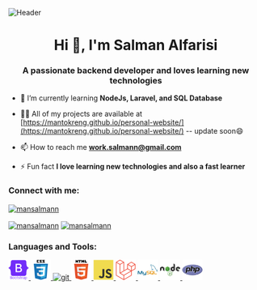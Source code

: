 ![Header](https://github-production-user-asset-6210df.s3.amazonaws.com/74038190/241765440-80728820-e06b-4f96-9c9e-9df46f0cc0a5.gif?X-Amz-Algorithm=AWS4-HMAC-SHA256&X-Amz-Credential=AKIAVCODYLSA53PQK4ZA%2F20240923%2Fus-east-1%2Fs3%2Faws4_request&X-Amz-Date=20240923T123814Z&X-Amz-Expires=300&X-Amz-Signature=44e4a33e05a055abaf00c95d8420ede38531a0644fef32756654bdcc848c4fb4&X-Amz-SignedHeaders=host)
<h1 align="center">Hi 👋, I'm Salman Alfarisi</h1>
<h3 align="center">A passionate backend developer and loves learning new technologies</h3>

- 🌱 I’m currently learning **NodeJs, Laravel, and SQL Database**

- 👨‍💻 All of my projects are available at [https://mantokreng.github.io/personal-website/](https://mantokreng.github.io/personal-website/) -- update soon😄

- 📫 How to reach me **work.salmann@gmail.com**

- ⚡ Fun fact **I love learning new technologies and also a fast learner**

<h3 align="left">Connect with me:</h3>
<p align="left">
  
<a href="https://linkedin.com/in/mansalmann" target="blank"><img align="center" src="https://raw.githubusercontent.com/rahuldkjain/github-profile-readme-generator/master/src/images/icons/Social/linked-in-alt.svg" alt="mansalmann" height="30" width="40" /></a>
  
<a href="https://instagram.com/mansalmann" target="blank"><img align="center" src="https://raw.githubusercontent.com/rahuldkjain/github-profile-readme-generator/master/src/images/icons/Social/instagram.svg" alt="mansalmann" height="30" width="40" /></a>
<a href="https://www.leetcode.com/kingsalman" target="blank"><img align="center" is src="https://raw.githubusercontent.com/rahuldkjain/github-profile-readme-generator/master/src/images/icons/Social/leet-code.svg" alt="mansalmann" height="30" width="40" /></a>
</p>
</p>

<h3 align="left">Languages and Tools:</h3>
<p align="left"> 
<a href="https://getbootstrap.com" target="_blank" rel="noreferrer"> <img src="https://raw.githubusercontent.com/devicons/devicon/master/icons/bootstrap/bootstrap-plain-wordmark.svg" alt="bootstrap" width="40" height="40"/> </a> 
<a href="https://www.w3schools.com/css/" target="_blank" rel="noreferrer"> <img src="https://raw.githubusercontent.com/devicons/devicon/master/icons/css3/css3-original-wordmark.svg" alt="css3" width="40" height="40"/> </a> 
<a href="https://git-scm.com/" target="_blank" rel="noreferrer"> <img src="https://www.vectorlogo.zone/logos/git-scm/git-scm-icon.svg" alt="git" width="40" height="40"/> </a>
<a href="https://www.w3.org/html/" target="_blank" rel="noreferrer"> <img src="https://raw.githubusercontent.com/devicons/devicon/master/icons/html5/html5-original-wordmark.svg" alt="html5" width="40" height="40"/> </a>
<a href="https://developer.mozilla.org/en-US/docs/Web/JavaScript" target="_blank" rel="noreferrer"> <img src="https://raw.githubusercontent.com/devicons/devicon/master/icons/javascript/javascript-original.svg" alt="javascript" width="40" height="40"/> </a>
<a href="https://laravel.com" target="_blank" rel="noreferrer"> <img src="https://raw.githubusercontent.com/devicons/devicon/master/icons/laravel/laravel-original.svg" alt="laravel" width="40" height="40"/> </a> 
<!-- <a href="https://www.mongodb.com/" target="_blank" rel="noreferrer"> <img src="https://raw.githubusercontent.com/devicons/devicon/master/icons/mongodb/mongodb-original-wordmark.svg" alt="mongodb" width="40" height="40"/> </a> -->
<a href="https://www.mysql.com/" target="_blank" rel="noreferrer"> <img src="https://raw.githubusercontent.com/devicons/devicon/master/icons/mysql/mysql-original-wordmark.svg" alt="mysql" width="40" height="40"/> </a> 
<a href="https://nodejs.org" target="_blank" rel="noreferrer"> <img src="https://raw.githubusercontent.com/devicons/devicon/master/icons/nodejs/nodejs-original-wordmark.svg" alt="nodejs" width="40" height="40"/> </a> 
<a href="https://www.php.net" target="_blank" rel="noreferrer"> <img src="https://raw.githubusercontent.com/devicons/devicon/master/icons/php/php-original.svg" alt="php" width="40" height="40"/> </a> 
<!-- <a href="https://www.postgresql.org" target="_blank" rel="noreferrer"> <img src="https://raw.githubusercontent.com/devicons/devicon/master/icons/postgresql/postgresql-original-wordmark.svg" alt="postgresql" width="40" height="40"/> </a> -->
</p>
